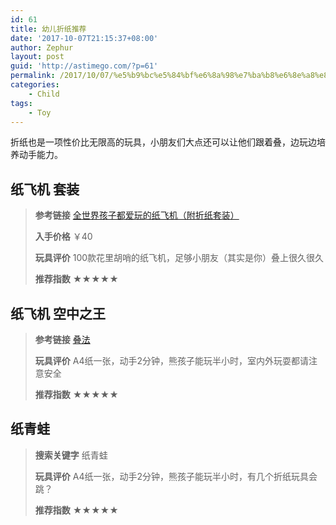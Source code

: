 ```yaml
---
id: 61
title: 幼儿折纸推荐
date: '2017-10-07T21:15:37+08:00'
author: Zephur
layout: post
guid: 'http://astimego.com/?p=61'
permalink: /2017/10/07/%e5%b9%bc%e5%84%bf%e6%8a%98%e7%ba%b8%e6%8e%a8%e8%8d%90/
categories:
    - Child
tags:
    - Toy
---
```


折纸也是一项性价比无限高的玩具，小朋友们大点还可以让他们跟着叠，边玩边培养动手能力。

<!--more-->

## 纸飞机 套装

> **参考链接** [全世界孩子都爱玩的纸飞机（附折纸套装）](https://item.jd.com/11459369.html)
> 
> **入手价格** ￥40
> 
> **玩具评价** 100款花里胡哨的纸飞机，足够小朋友（其实是你）叠上很久很久
> 
> **推荐指数** ★★★★★

## 纸飞机 空中之王

> **参考链接** [叠法](https://www.zhihu.com/question/21292701/answer/19129172)
> 
> **玩具评价** A4纸一张，动手2分钟，熊孩子能玩半小时，室内外玩耍都请注意安全
> 
> **推荐指数** ★★★★★

## 纸青蛙

> **搜索关键字** 纸青蛙
> 
> **玩具评价** A4纸一张，动手2分钟，熊孩子能玩半小时，有几个折纸玩具会跳？
> 
> **推荐指数** ★★★★★